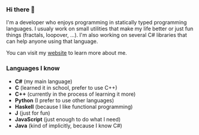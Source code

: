 ### Hi there 👋
I'm a developer who enjoys programming in statically typed programming languages. I usualy work on small utilities that make my life better
or just fun things (fractals, loopover, ...). I'm also working on several C# libraries that can help anyone using that language.

You can visit my [website](https://bonnyad9.github.io) to learn more about me.

### Languages I know
- **C#** (my main language)
- **C** (learned it in school, prefer to use C++)
- **C++** (currently in the process of learning it more)
- **Python** (I prefer to use other languages)
- **Haskell** (because I like functional programming)
- **J** (just for fun)
- **JavaScript** (just enough to do what I need)
- **Java** (kind of implicitly, because I know C#)
